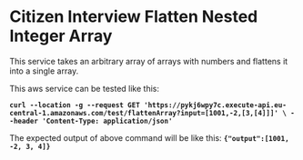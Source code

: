 # Citizen Interview Flatten Nested Integer Array
This service takes an arbitrary array of arrays with numbers
and flattens it into a single array.

This aws service can be tested like this: 

**`curl --location -g --request GET 'https://pykj6wpy7c.execute-api.eu-central-1.amazonaws.com/test/flattenArray?input=[1001,-2,[3,[4]]]' \
--header 'Content-Type: application/json'`**


The expected output of above command will be like this: 
**`{"output":[1001, -2, 3, 4]}`**